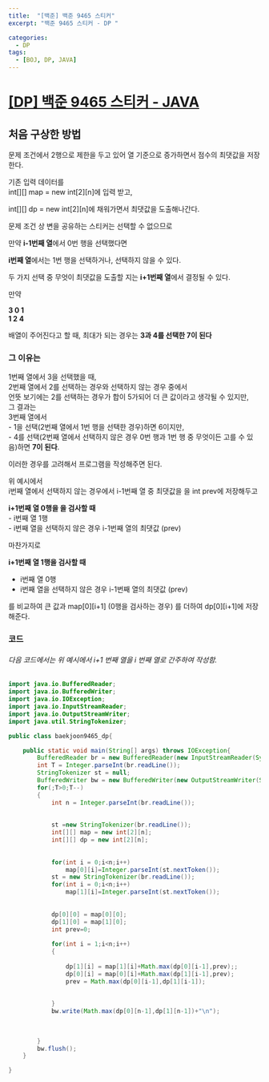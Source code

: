 ```yaml
---
title:  "[백준] 백준 9465 스티커"
excerpt: "백준 9465 스티커 - DP "

categories:
  - DP
tags:
  - [BOJ, DP, JAVA]
---
```


# [[DP] 백준 9465 스티커 - JAVA](https://github.com/miiiinju/miiiinju.github.io/new/master/_posts)
  
## 처음 구상한 방법
  
문제 조건에서 2행으로 제한을 두고 있어 열 기준으로 증가하면서 점수의 최댓값을 저장한다.  
  
기존 입력 데이터를  
int[][] map = new int[2][n]에 입력 받고,   
  
int[][] dp = new int[2][n]에 채워가면서 최댓값을 도출해나간다.  
  
문제 조건 상 변을 공유하는 스티커는 선택할 수 없으므로  
  
만약 **i-1번째 열**에서 0번 행을 선택했다면  

**i번째 열**에서는 1번 행을 선택하거나, 선택하지 않을 수 있다.  
  
두 가지 선택 중 무엇이 최댓값을 도출할 지는 **i+1번째 열**에서 결정될 수 있다.  

만약  

   **3 0 1**  
   **1 2 4**
  
배열이 주어진다고 할 때, 최대가 되는 경우는 **3과 4를 선택한 7이 된다**
  
### 그 이유는
  
  1번째 열에서 3을 선택했을 때,  
  2번째 열에서 2를 선택하는 경우와 선택하지 않는 경우 중에서  
  언뜻 보기에는 2를 선택하는 경우가 합이 5가되어 더 큰 값이라고 생각될 수 있지만,   
  그 결과는   
  3번째 열에서   
    - 1을 선택(2번째 열에서 1번 행을 선택한 경우)하면 6이지만,  
    - 4를 선택(2번째 열에서 선택하지 않은 경우 0번 행과 1번 행 중 무엇이든 고를 수 있음)하면 **7이 된다**.  
 
이러한 경우를 고려해서 프로그램을 작성해주면 된다.  
  
위 예시에서   
i번째 열에서 선택하지 않는 경우에서 i-1번째 열 중 최댓값을 을 int prev에 저장해두고  
  
**i+1번째 열 0행을 을 검사할 때**   
    - i번째 열 1행  
    - i번째 열을 선택하지 않은 경우 i-1번째 열의 최댓값 (prev)  

마찬가지로  
  
**i+1번째 열 1행을 검사할 때**  
  - i번째 열 0행  
  - i번째 열을 선택하지 않은 경우 i-1번째 열의 최댓값 (prev)  
   
를 비교하여 큰 값과 map[0][i+1] (0행을 검사하는 경우) 를 더하여 dp[0][i+1]에 저장해준다.   
  
  
### 코드   
###### 다음 코드에서는 위 예시에서 i+1 번째 열을 i 번째 열로 간주하여 작성함.   

~~~java
import java.io.BufferedReader;
import java.io.BufferedWriter;
import java.io.IOException;
import java.io.InputStreamReader;
import java.io.OutputStreamWriter;
import java.util.StringTokenizer;

public class baekjoon9465_dp{

	public static void main(String[] args) throws IOException{
		BufferedReader br = new BufferedReader(new InputStreamReader(System.in));;
		int T = Integer.parseInt(br.readLine());
		StringTokenizer st = null;
        BufferedWriter bw = new BufferedWriter(new OutputStreamWriter(System.out));
		for(;T>0;T--)
		{
			int n = Integer.parseInt(br.readLine());
			
			
			st =new StringTokenizer(br.readLine());
			int[][] map = new int[2][n];
			int[][] dp = new int[2][n];
			
			
			for(int i = 0;i<n;i++)
				map[0][i]=Integer.parseInt(st.nextToken());
			st = new StringTokenizer(br.readLine());
			for(int i = 0;i<n;i++)
				map[1][i]=Integer.parseInt(st.nextToken());
			
			
			dp[0][0] = map[0][0];
			dp[1][0] = map[1][0];
			int prev=0;
			
			for(int i = 1;i<n;i++)
			{
				
				dp[1][i] = map[1][i]+Math.max(dp[0][i-1],prev);;
				dp[0][i] = map[0][i]+Math.max(dp[1][i-1],prev);
				prev = Math.max(dp[0][i-1],dp[1][i-1]);
				
				
			}
            bw.write(Math.max(dp[0][n-1],dp[1][n-1])+"\n");
			
			
			
		}
		bw.flush();
	}

}
~~~

